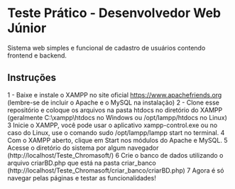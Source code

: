 # Teste Prático - Desenvolvedor Web Júnior
Sistema web simples e funcional de cadastro de usuários contendo frontend e backend.
## Instruções
1	- Baixe e instale o XAMPP no site oficial https://www.apachefriends.org (lembre-se de incluir o Apache e o MySQL na instalação)
2	- Clone esse repositório e coloque os arquivos na pasta htdocs no diretório do XAMPP (geralmente C:\xampp\htdocs no Windows ou /opt/lampp/htdocs no Linux)
3	Inicie o XAMPP, você pode usar o aplicativo xampp-control.exe ou no caso do Linux, use o comando sudo /opt/lampp/lampp start no terminal.
4	Com o XAMPP aberto, clique em Start nos módulos do Apache e MySQL.
5	Acesse o diretório do sistema por algum navegador (http://localhost/Teste_Chromasoft/)
6	Crie o banco de dados utilizando o arquivo criarBD.php que está na pasta criar_banco (http://localhost/Teste_Chromasoft/criar_banco/criarBD.php)
7	Agora é só navegar pelas páginas e testar as funcionalidades!
